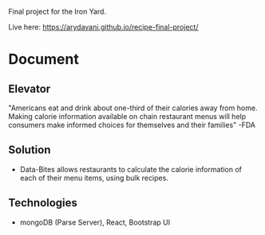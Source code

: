 Final project for the Iron Yard.

Live here: https://arydavani.github.io/recipe-final-project/

# Document

## Elevator

"Americans eat and drink about one-third of their calories away from home. Making calorie information available on chain restaurant menus will help consumers make informed choices for themselves and their families" -FDA

## Solution

  - Data-Bites allows restaurants to calculate the calorie information of each of their menu items, using bulk recipes.

## Technologies

  - mongoDB (Parse Server), React, Bootstrap UI
